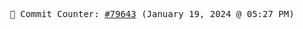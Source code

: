 <p align="center">
    <samp>
        📮 Commit Counter: <a href="https://github.com/Javascript-void0/Javascript-void0/commits/main">#79643</a> (January 19, 2024 @ 05:27 PM)
    </samp>
</p>